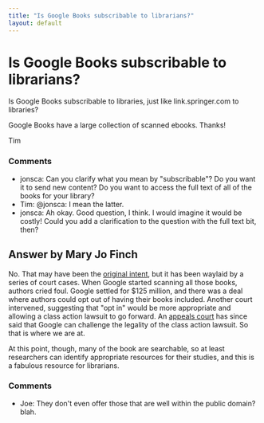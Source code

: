 ```yaml
---
title: "Is Google Books subscribable to librarians?"
layout: default
---
```

Is Google Books subscribable to librarians?
=====================
Is Google Books subscribable to libraries, just like link.springer.com
to libraries?

Google Books have a large collection of scanned ebooks. Thanks!

Tim

### Comments ###
* jonsca: Can you clarify what you mean by "subscribable"? Do you want it to send
new content? Do you want to access the full text of all of the books for
your library?
* Tim: @jonsca: I mean the latter.
* jonsca: Ah okay. Good question, I think. I would imagine it would be costly!
Could you add a clarification to the question with the full text bit,
then?


Answer by Mary Jo Finch
----------------
No. That may have been the [original
intent](http://en.wikipedia.org/wiki/Google_Book_Search_Settlement_Agreement),
but it has been waylaid by a series of court cases. When Google started
scanning all those books, authors cried foul. Google settled for \$125
million, and there was a deal where authors could opt out of having
their books included. Another court intervened, suggesting that "opt in"
would be more appropriate and allowing a class action lawsuit to go
forward. An [appeals
court](http://mediadecoder.blogs.nytimes.com/2012/08/14/court-to-hear-googles-challenge-to-class-action-lawsuit-on-book-scanning/?ref=googlebooksearch)
has since said that Google can challenge the legality of the class
action lawsuit. So that is where we are at.

At this point, though, many of the book are searchable, so at least
researchers can identify appropriate resources for their studies, and
this is a fabulous resource for librarians.

### Comments ###
* Joe: They don't even offer those that are well within the public domain?
blah.

